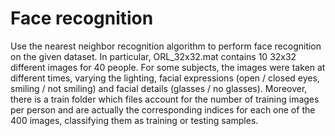 # Face recognition

Use the nearest neighbor recognition algorithm to perform face recognition on the given dataset. In particular, ORL_32x32.mat contains 
10 32x32 different images for 40 people. For some subjects, the images were taken at different times, varying the lighting, facial 
expressions (open / closed eyes, smiling / not smiling) and facial details (glasses / no glasses). Moreover, there is a train folder
which files account for the number of training images per person and are actually the corresponding indices for each one of the 400 images, 
classifying them as training or testing samples.
